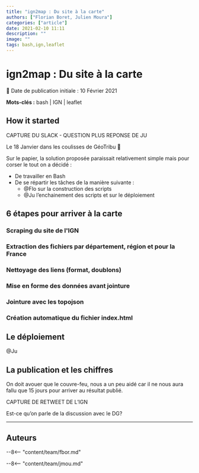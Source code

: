 ```yaml
---
title: "ign2map : Du site à la carte"
authors: ["Florian Boret, Julien Moura"]
categories: ["article"]
date: 2021-02-10 11:11
description: ""
image: ""
tags: bash,ign,leaflet
---
```


# ign2map : Du site à la carte

:calendar: Date de publication initiale : 10 Février 2021

**Mots-clés :** bash | IGN | leaflet

## How it started

CAPTURE DU SLACK - QUESTION PLUS REPONSE DE JU

Le 18 Janvier dans les coulisses de GéoTribu :shushing_face:

Sur le papier, la solution proposée paraissait relativement simple mais pour corser le tout on a décidé :

- De travailler en Bash
- De se répartir les tâches de la manière suivante :
    - @Flo sur la construction des scripts
    - @Ju l’enchainement des scripts et sur le déploiement

## 6 étapes pour arriver à la carte

### Scraping du site de l'IGN

### Extraction des fichiers par département, région et pour la France

### Nettoyage des liens (format, doublons)

### Mise en forme des données avant jointure

### Jointure avec les topojson

### Création automatique du fichier index.html

## Le déploiement

@Ju

## La publication et les chiffres

On doit avouer que le couvre-feu, nous a un peu aidé car il ne nous aura fallu que 15 jours pour arriver au résultat publié.

CAPTURE DE RETWEET DE L’IGN

Est-ce qu’on parle de la discussion avec le DG?

----

## Auteurs

--8<-- "content/team/fbor.md"

--8<-- "content/team/jmou.md"

